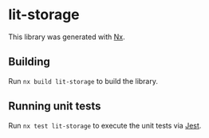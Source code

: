 # lit-storage

This library was generated with [Nx](https://nx.dev).

## Building

Run `nx build lit-storage` to build the library.

## Running unit tests

Run `nx test lit-storage` to execute the unit tests via [Jest](https://jestjs.io).
